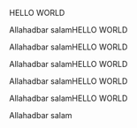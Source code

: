 HELLO
WORLD

Allahadbar salamHELLO
WORLD

Allahadbar salamHELLO
WORLD

Allahadbar salamHELLO
WORLD

Allahadbar salamHELLO
WORLD

Allahadbar salamHELLO
WORLD

Allahadbar salam